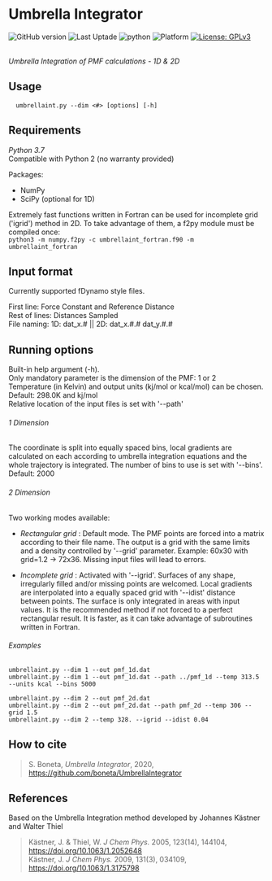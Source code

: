 # Umbrella Integrator
![GitHub version](https://img.shields.io/badge/version-0.4.0-brightgreen.svg)
![Last Uptade](https://img.shields.io/badge/%F0%9F%93%85%20last%20update%20-%2028--08--2020-green.svg)
![python](https://img.shields.io/badge/python-3.7-red.svg)
![Platform](https://img.shields.io/badge/platform-linux-lightgrey.svg)
[![License: GPLv3](https://img.shields.io/badge/license-GPLv3-blue.svg)](https://www.gnu.org/licenses/gpl-3.0)

\
*Umbrella Integration of PMF calculations - 1D & 2D*


## Usage
```
  umbrellaint.py --dim <#> [options] [-h]
```

## Requirements
*Python 3.7* \
Compatible with Python 2 (no warranty provided)

Packages:
  - NumPy
  - SciPy (optional for 1D)

Extremely fast functions written in Fortran can be used for incomplete grid ('igrid') method in 2D. To take advantage of them, a f2py module must be compiled once: \
`python3 -m numpy.f2py -c umbrellaint_fortran.f90 -m umbrellaint_fortran`


## Input format

Currently supported fDynamo style files.

First line: Force Constant and Reference Distance \
Rest of lines: Distances Sampled \
File naming: 1D: dat_x.# || 2D: dat_x.#.# dat_y.#.#


## Running options
Built-in help argument (-h).\
Only mandatory parameter is the dimension of the PMF: 1 or 2\
Temperature (in Kelvin) and output units (kj/mol or kcal/mol) can be chosen. Default: 298.0K and kj/mol\
Relative location of the input files is set with '--path'

###### 1 Dimension
The coordinate is split into equally spaced bins, local gradients are calculated on each according to umbrella integration equations and the whole trajectory is integrated. The number of bins to use is set with '--bins'. Default: 2000

###### 2 Dimension
Two working modes available:

 - *Rectangular grid* : Default mode. The PMF points are forced into a matrix according to their file name. The output is a grid with the same limits and a density controlled by '--grid' parameter. Example: 60x30 with grid=1.2 -> 72x36. Missing input files will lead to errors.

 - *Incomplete grid* : Activated with '--igrid'. Surfaces of any shape, irregularly filled and/or missing points are welcomed. Local gradients are interpolated into a equally spaced grid with '--idist' distance between points. The surface is only integrated in areas with input values. It is the recommended method if not forced to a perfect rectangular result. It is faster, as it can take advantage of subroutines written in Fortran.

###### Examples
`umbrellaint.py --dim 1 --out pmf_1d.dat`\
`umbrellaint.py --dim 1 --out pmf_1d.dat --path ../pmf_1d --temp 313.5 --units kcal --bins 5000`

`umbrellaint.py --dim 2 --out pmf_2d.dat`\
`umbrellaint.py --dim 2 --out pmf_2d.dat --path pmf_2d --temp 306 --grid 1.5`\
`umbrellaint.py --dim 2 --temp 328. --igrid --idist 0.04`


## How to cite
> S. Boneta, _Umbrella Integrator_, 2020, https://github.com/boneta/UmbrellaIntegrator

## References
Based on the Umbrella Integration method developed by Johannes Kästner and Walter Thiel

  > Kästner, J. & Thiel, W. _J Chem Phys._ 2005, 123(14), 144104, https://doi.org/10.1063/1.2052648 \
  > Kästner, J. _J Chem Phys._ 2009, 131(3), 034109, https://doi.org/10.1063/1.3175798
